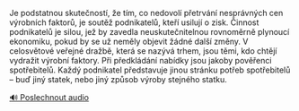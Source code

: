 
Je podstatnou skutečností, že tím, co nedovolí přetrvání nesprávných cen výrobních faktorů, je soutěž podnikatelů, kteří usilují o zisk. Činnost podnikatelů je silou, jež by zavedla neuskutečnitelnou rovnoměrně plynoucí ekonomiku, pokud by se už neměly objevit žádné další změny. V celosvětové veřejné dražbě, která se nazývá trhem, jsou těmi, kdo chtějí vydražit výrobní faktory. Při předkládání nabídky jsou jakoby pověřenci spotřebitelů. Každý podnikatel představuje jinou stránku potřeb spotřebitelů – buď jiný statek, nebo jiný způsob výroby stejného statku.

[🔊 Poslechnout audio](/data/7-paragraphs/audio/chapter_62/para_008-Je-podstatnou-skutenost-e-tm-co-nedovol-pe.mp3)
